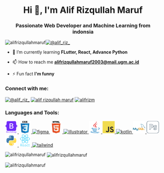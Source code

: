 <h1 align="center">Hi 👋, I'm Alif Rizqullah Maruf</h1> 
<h3 align="center">Passionate Web Developer and Machine Learning from indonsia</h3>
<img src="https://komarev.com/ghpvc/?username=alifrizqullahmaruf&label=Profile%20views&color=0e75b6&style=flat" alt="alifrizqullahmaruf" align="left"/>



<p align="left"> <a href="https://twitter.com/@alif_riz_" target="blank"><img src="https://img.shields.io/twitter/follow/@alif_riz_?logo=twitter&style=for-the-badge" alt="@alif_riz_" /></a> </p>

- 🌱 I’m currently learning **FLutter, React, Advance Python**

- 📫 How to reach me **alifrizqullahmaruf2003@mail.ugm.ac.id**

- ⚡ Fun fact **I'm funny**

<h3 align="left">Connect with me:</h3>
<p align="left">
<a href="https://twitter.com/@alif_riz_" target="blank"><img align="center" src="https://raw.githubusercontent.com/rahuldkjain/github-profile-readme-generator/master/src/images/icons/Social/twitter.svg" alt="@alif_riz_" height="30" width="40" /></a>
<a href="https://linkedin.com/in/alif rizqullah maruf" target="blank"><img align="center" src="https://raw.githubusercontent.com/rahuldkjain/github-profile-readme-generator/master/src/images/icons/Social/linked-in-alt.svg" alt="alif rizqullah maruf" height="30" width="40" /></a>
<a href="https://instagram.com/alifrizm" target="blank"><img align="center" src="https://raw.githubusercontent.com/rahuldkjain/github-profile-readme-generator/master/src/images/icons/Social/instagram.svg" alt="alifrizm" height="30" width="40" /></a>
</p>

<h3 align="left">Languages and Tools:</h3>
<p align="left"> <a href="https://getbootstrap.com" target="_blank" rel="noreferrer"> <img src="https://raw.githubusercontent.com/devicons/devicon/master/icons/bootstrap/bootstrap-plain-wordmark.svg" alt="bootstrap" width="40" height="40"/> </a> <a href="https://www.w3schools.com/css/" target="_blank" rel="noreferrer"> <img src="https://raw.githubusercontent.com/devicons/devicon/master/icons/css3/css3-original-wordmark.svg" alt="css3" width="40" height="40"/> </a> <a href="https://www.figma.com/" target="_blank" rel="noreferrer"> <img src="https://www.vectorlogo.zone/logos/figma/figma-icon.svg" alt="figma" width="40" height="40"/> </a> <a href="https://www.w3.org/html/" target="_blank" rel="noreferrer"> <img src="https://raw.githubusercontent.com/devicons/devicon/master/icons/html5/html5-original-wordmark.svg" alt="html5" width="40" height="40"/> </a> <a href="https://www.adobe.com/in/products/illustrator.html" target="_blank" rel="noreferrer"> <img src="https://www.vectorlogo.zone/logos/adobe_illustrator/adobe_illustrator-icon.svg" alt="illustrator" width="40" height="40"/> </a> <a href="https://www.java.com" target="_blank" rel="noreferrer"> <img src="https://raw.githubusercontent.com/devicons/devicon/master/icons/java/java-original.svg" alt="java" width="40" height="40"/> </a> <a href="https://developer.mozilla.org/en-US/docs/Web/JavaScript" target="_blank" rel="noreferrer"> <img src="https://raw.githubusercontent.com/devicons/devicon/master/icons/javascript/javascript-original.svg" alt="javascript" width="40" height="40"/> </a> <a href="https://kotlinlang.org" target="_blank" rel="noreferrer"> <img src="https://www.vectorlogo.zone/logos/kotlinlang/kotlinlang-icon.svg" alt="kotlin" width="40" height="40"/> </a> <a href="https://www.mysql.com/" target="_blank" rel="noreferrer"> <img src="https://raw.githubusercontent.com/devicons/devicon/master/icons/mysql/mysql-original-wordmark.svg" alt="mysql" width="40" height="40"/> </a> <a href="https://www.photoshop.com/en" target="_blank" rel="noreferrer"> <img src="https://raw.githubusercontent.com/devicons/devicon/master/icons/photoshop/photoshop-line.svg" alt="photoshop" width="40" height="40"/> </a> <a href="https://www.python.org" target="_blank" rel="noreferrer"> <img src="https://raw.githubusercontent.com/devicons/devicon/master/icons/python/python-original.svg" alt="python" width="40" height="40"/> </a> <a href="https://reactjs.org/" target="_blank" rel="noreferrer"> <img src="https://raw.githubusercontent.com/devicons/devicon/master/icons/react/react-original-wordmark.svg" alt="react" width="40" height="40"/> </a> <a href="https://tailwindcss.com/" target="_blank" rel="noreferrer"> <img src="https://www.vectorlogo.zone/logos/tailwindcss/tailwindcss-icon.svg" alt="tailwind" width="40" height="40"/> </a> </p>

<p><img align="left" src="https://github-readme-stats.vercel.app/api/top-langs?username=alifrizqullahmaruf&show_icons=true&locale=en&layout=compact" alt="alifrizqullahmaruf" /></p>

<p>&nbsp;<img align="center" src="https://github-readme-stats.vercel.app/api?username=alifrizqullahmaruf&show_icons=true&locale=en" alt="alifrizqullahmaruf" /></p>

<p><img align="center" src="https://github-readme-streak-stats.herokuapp.com/?user=alifrizqullahmaruf&" alt="alifrizqullahmaruf" /></p>
